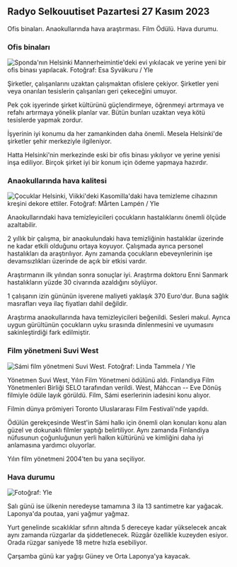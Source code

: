 Radyo Selkouutiset Pazartesi 27 Kasım 2023
---------------------------------------

Ofis binaları. Anaokullarında hava araştırması. Film Ödülü. Hava durumu.

### Ofis binaları

![Sponda'nın Helsinki Mannerheimintie'deki evi yıkılacak ve yerine yeni bir ofis binası yapılacak. Fotoğraf: Esa Syväkuru / Yle](https://images.cdn.yle.fi/image/upload/c_crop,h_3270,w_5814,x_0,y_404/ar_1.7777777777777777,c_fill,g_faces,h_675,w_1200/dpr_1.0/q_auto:eco/f_auto/fl_lossy/v1700118894/39-12013716555c1029fb19)

Şirketler, çalışanlarını uzaktan çalışmaktan ofislere çekiyor. Şirketler yeni veya onarılan tesislerin çalışanları geri çekeceğini umuyor.

Pek çok işyerinde şirket kültürünü güçlendirmeye, öğrenmeyi artırmaya ve refahı artırmaya yönelik planlar var. Bütün bunları uzaktan veya kötü tesislerde yapmak zordur.

İşyerinin iyi konumu da her zamankinden daha önemli. Mesela Helsinki'de şirketler şehir merkeziyle ilgileniyor.

Hatta Helsinki'nin merkezinde eski bir ofis binası yıkılıyor ve yerine yenisi inşa ediliyor. Birçok şirket iyi bir konum için ödeme yapmaya hazırdır.

### Anaokullarında hava kalitesi

![Çocuklar Helsinki, Viikki'deki Kasomilla'daki hava temizleme cihazının kreşini dekore ettiler. Fotoğraf: Mårten Lampén / Yle](https://images.cdn.yle.fi/image/upload/c_crop,h_2250,w_4000,x_0,y_334/ar_1.7777777777777777,c_fill,g_faces,h_675,w_1200/dpr_1.0/q_auto:eco/f_auto/fl_lossy/v1695638511/39-117653165115d5600150)

Anaokullarındaki hava temizleyicileri çocukların hastalıklarını önemli ölçüde azaltabilir.

2 yıllık bir çalışma, bir anaokulundaki hava temizliğinin hastalıklar üzerinde ne kadar etkili olduğunu ortaya koyuyor. Çalışmada ayrıca personel hastalıkları da araştırılıyor. Aynı zamanda çocukların ebeveynlerinin işe devamsızlıkları üzerinde de açık bir etkisi vardır.

Araştırmanın ilk yılından sonra sonuçlar iyi. Araştırma doktoru Enni Sanmark hastalıkların yüzde 30 civarında azaldığını söylüyor.

1 çalışanın izin gününün işverene maliyeti yaklaşık 370 Euro'dur. Buna sağlık masrafları veya ilaç fiyatları dahil değildir.

Araştırma anaokullarında hava temizleyicileri beğenildi. Sesleri makul. Ayrıca uygun gürültünün çocukların uyku sırasında dinlenmesini ve uyumasını sakinleştirdiği fark edilmiştir.

### Film yönetmeni Suvi West

![Sámi film yönetmeni Suvi West. Fotoğraf: Linda Tammela / Yle](https://images.cdn.yle.fi/image/upload/c_crop,h_2268,w_4032,x_0,y_120/ar_1.7777777777777777,c_fill,g_faces,h_675,w_1200/dpr_1.0/q_auto:eco/f_auto/fl_lossy/v1613476645/39-774637602bb23ea1c4a)

Yönetmen Suvi West, Yılın Film Yönetmeni ödülünü aldı. Finlandiya Film Yönetmenleri Birliği SELO tarafından verildi. West, Máhccan -- Eve Dönüş filmiyle ödüle layık görüldü. Film, Sámi eserlerinin iadesini konu alıyor.

Filmin dünya prömiyeri Toronto Uluslararası Film Festivali'nde yapıldı.

Ödülün gerekçesinde West'in Sámi halkı için önemli olan konuları konu alan güzel ve dokunaklı filmler yaptığı belirtiliyor. Aynı zamanda Finlandiya nüfusunun çoğunluğunun yerli halkın kültürünü ve kimliğini daha iyi anlamasına yardımcı oluyorlar.

Yılın film yönetmeni 2004'ten bu yana seçiliyor.

### Hava durumu

![ Fotoğraf: Yle](https://images.cdn.yle.fi/image/upload/c_crop,h_1080,w_1919,x_0,y_0/ar_1.7777777777777777,c_fill,g_faces,h_675,w_1200/dpr_1.0/q_auto:eco/f_auto/fl_lossy/v1701100995/39-12073206564bd79da68c)

Salı günü ise ülkenin neredeyse tamamına 3 ila 13 santimetre kar yağacak. Laponya'da poutaa, yani yağmur yağmaz.

Yurt genelinde sıcaklıklar sıfırın altında 5 dereceye kadar yükselecek ancak aynı zamanda rüzgarlar da şiddetlenecek. Rüzgâr özellikle kuzeyden esiyor. Orada rüzgar saniyede 18 metre hızla esebiliyor.

Çarşamba günü kar yağışı Güney ve Orta Laponya'ya kayacak.